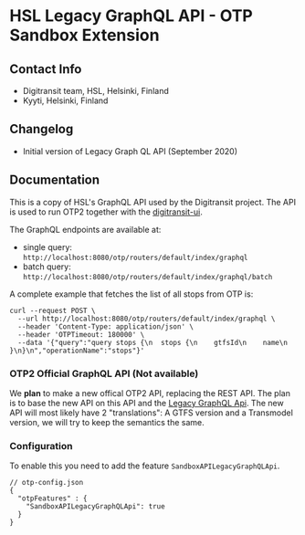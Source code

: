 # HSL Legacy GraphQL API - OTP Sandbox Extension

## Contact Info
- Digitransit team, HSL, Helsinki, Finland
- Kyyti, Helsinki, Finland

## Changelog
- Initial version of Legacy Graph QL API (September 2020)

## Documentation

This is a copy of HSL's GraphQL API used by the Digitransit project. The API is used to run OTP2
 together with the [digitransit-ui](https://github.com/HSLdevcom/digitransit-ui).
 

The GraphQL endpoints are available at:

- single query: `http://localhost:8080/otp/routers/default/index/graphql`
- batch query: `http://localhost:8080/otp/routers/default/index/graphql/batch`

A complete example that fetches the list of all stops from OTP is:

```
curl --request POST \
  --url http://localhost:8080/otp/routers/default/index/graphql \
  --header 'Content-Type: application/json' \
  --header 'OTPTimeout: 180000' \
  --data '{"query":"query stops {\n  stops {\n    gtfsId\n    name\n  }\n}\n","operationName":"stops"}'
```

### OTP2 Official GraphQL API (Not available) 
We **plan** to make a new offical OTP2 API, replacing the REST API. The plan is to base the new API
on this API and the [Legacy GraphQL Api](LegacyGraphQLApi.md). The new API will most likely have 2 
"translations": A GTFS version and a Transmodel version, we will try to keep the semantics the same.  

### Configuration
To enable this you need to add the feature `SandboxAPILegacyGraphQLApi`.
 
```
// otp-config.json
{
  "otpFeatures" : {
    "SandboxAPILegacyGraphQLApi": true
  }
}
```
